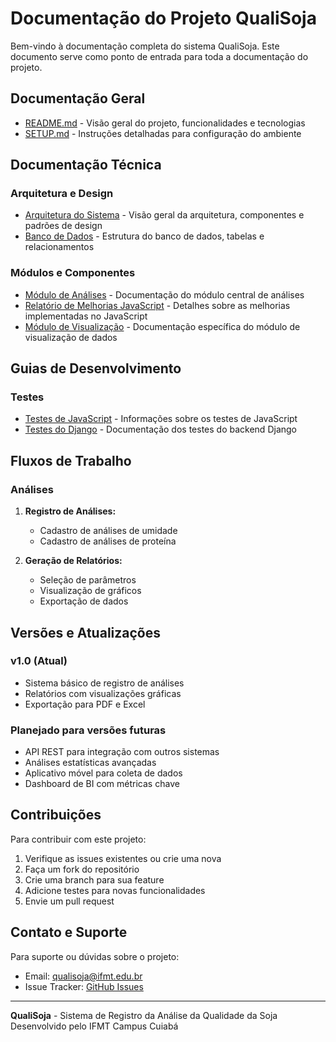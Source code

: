 # Documentação do Projeto QualiSoja

Bem-vindo à documentação completa do sistema QualiSoja. Este documento serve como ponto de entrada para toda a documentação do projeto.

## Documentação Geral

- [README.md](../README.md) - Visão geral do projeto, funcionalidades e tecnologias
- [SETUP.md](../SETUP.md) - Instruções detalhadas para configuração do ambiente

## Documentação Técnica

### Arquitetura e Design

- [Arquitetura do Sistema](./arquitetura.md) - Visão geral da arquitetura, componentes e padrões de design
- [Banco de Dados](./banco_dados.md) - Estrutura do banco de dados, tabelas e relacionamentos

### Módulos e Componentes

- [Módulo de Análises](./modulo_analises.md) - Documentação do módulo central de análises
- [Relatório de Melhorias JavaScript](./relatorio_melhorias_javascript.md) - Detalhes sobre as melhorias implementadas no JavaScript
- [Módulo de Visualização](../templates/static/geral/js/README.md) - Documentação específica do módulo de visualização de dados

## Guias de Desenvolvimento

### Testes

- [Testes de JavaScript](../tests/js/README.md) - Informações sobre os testes de JavaScript
- [Testes do Django](../analises/tests.md) - Documentação dos testes do backend Django

## Fluxos de Trabalho

### Análises

1. **Registro de Análises:**
   - Cadastro de análises de umidade
   - Cadastro de análises de proteína

2. **Geração de Relatórios:**
   - Seleção de parâmetros
   - Visualização de gráficos
   - Exportação de dados

## Versões e Atualizações

### v1.0 (Atual)
- Sistema básico de registro de análises
- Relatórios com visualizações gráficas
- Exportação para PDF e Excel

### Planejado para versões futuras
- API REST para integração com outros sistemas
- Análises estatísticas avançadas
- Aplicativo móvel para coleta de dados
- Dashboard de BI com métricas chave

## Contribuições

Para contribuir com este projeto:

1. Verifique as issues existentes ou crie uma nova
2. Faça um fork do repositório
3. Crie uma branch para sua feature
4. Adicione testes para novas funcionalidades
5. Envie um pull request

## Contato e Suporte

Para suporte ou dúvidas sobre o projeto:

- Email: qualisoja@ifmt.edu.br
- Issue Tracker: [GitHub Issues](https://github.com/mafe519/qualisoja/issues)

---

**QualiSoja** - Sistema de Registro da Análise da Qualidade da Soja  
Desenvolvido pelo IFMT Campus Cuiabá
